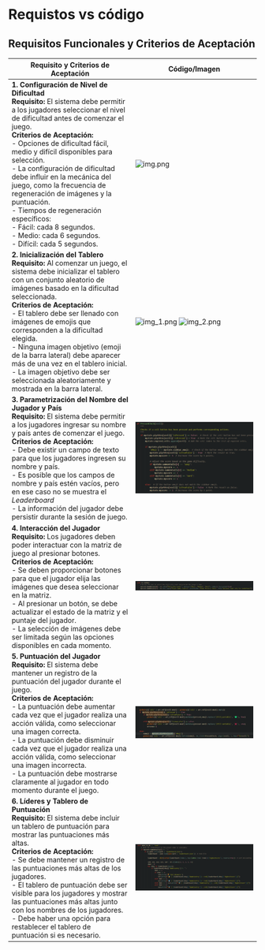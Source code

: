 # Requistos vs código
## Requisitos Funcionales y Criterios de Aceptación

| Requisito y Criterios de Aceptación                                   | Código/Imagen                         |
|-----------------------------------------------------------------------|---------------------------------------|
| **1. Configuración de Nivel de Dificultad**<br>**Requisito:** El sistema debe permitir a los jugadores seleccionar el nivel de dificultad antes de comenzar el juego.<br>**Criterios de Aceptación:**<br>- Opciones de dificultad fácil, medio y difícil disponibles para selección.<br>- La configuración de dificultad debe influir en la mecánica del juego, como la frecuencia de regeneración de imágenes y la puntuación.<br>- Tiempos de regeneración específicos:<br>  - Fácil: cada 8 segundos.<br>  - Medio: cada 6 segundos.<br>  - Difícil: cada 5 segundos. | ![img.png](img/img.png)                   |
| **2. Inicialización del Tablero**<br>**Requisito:** Al comenzar un juego, el sistema debe inicializar el tablero con un conjunto aleatorio de imágenes basado en la dificultad seleccionada.<br>**Criterios de Aceptación:**<br>- El tablero debe ser llenado con imágenes de emojis que corresponden a la dificultad elegida.<br>- Ninguna imagen objetivo (emoji de la barra lateral) debe aparecer más de una vez en el tablero inicial.<br>- La imagen objetivo debe ser seleccionada aleatoriamente y mostrada en la barra lateral. | ![img_1.png](img/img_1.png)  ![img_2.png](img/img_2.png)             |
| **3. Parametrización del Nombre del Jugador y País**<br>**Requisito:** El sistema debe permitir a los jugadores ingresar su nombre y país antes de comenzar el juego.<br>**Criterios de Aceptación:**<br>- Debe existir un campo de texto para que los jugadores ingresen su nombre y país.<br>- Es posible que los campos de nombre y país estén vacíos, pero en ese caso no se muestra el _Leaderboard_<br>- La información del jugador debe persistir durante la sesión de juego. | ![img_4.png](img/img_4.png)  |
| **4. Interacción del Jugador**<br>**Requisito:** Los jugadores deben poder interactuar con la matriz de juego al presionar botones.<br>**Criterios de Aceptación:**<br>- Se deben proporcionar botones para que el jugador elija las imágenes que desea seleccionar en la matriz.<br>- Al presionar un botón, se debe actualizar el estado de la matriz y el puntaje del jugador.<br>- La selección de imágenes debe ser limitada según las opciones disponibles en cada momento. | ![img_3.png](img/img_3.png)  |
| **5. Puntuación del Jugador**<br>**Requisito:** El sistema debe mantener un registro de la puntuación del jugador durante el juego.<br>**Criterios de Aceptación:**<br>- La puntuación debe aumentar cada vez que el jugador realiza una acción válida, como seleccionar una imagen correcta.<br>- La puntuación debe disminuir cada vez que el jugador realiza una acción válida, como seleccionar una imagen incorrecta.<br>- La puntuación debe mostrarse claramente al jugador en todo momento durante el juego. | ![img_5.png](img/img_5.png)  |
| **6. Líderes y Tablero de Puntuación**<br>**Requisito:** El sistema debe incluir un tablero de puntuación para mostrar las puntuaciones más altas.<br>**Criterios de Aceptación:**<br>- Se debe mantener un registro de las puntuaciones más altas de los jugadores.<br>- El tablero de puntuación debe ser visible para los jugadores y mostrar las puntuaciones más altas junto con los nombres de los jugadores.<br>- Debe haber una opción para restablecer el tablero de puntuación si es necesario. | ![img_6.png](img/img_6.png)  |
